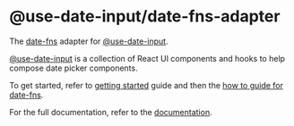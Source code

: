 # @use-date-input/date-fns-adapter

The [date-fns](https://date-fns.org/) adapter for [@use-date-input](https://github.com/mark-tate/use-date-input).

[@use-date-input](https://github.com/mark-tate/use-date-input) is a collection of React UI components and hooks to help compose date picker components.

To get started, refer to [getting started](https://mark-tate.github.io/use-date-input/getting-started#for-date-fns-users) guide and then the [how to guide for date-fns](https://mark-tate.github.io/use-date-input/date-frameworks#with-date-fns).

For the full documentation, refer to the [documentation](https://mark-tate.github.io/use-date-input/).  

